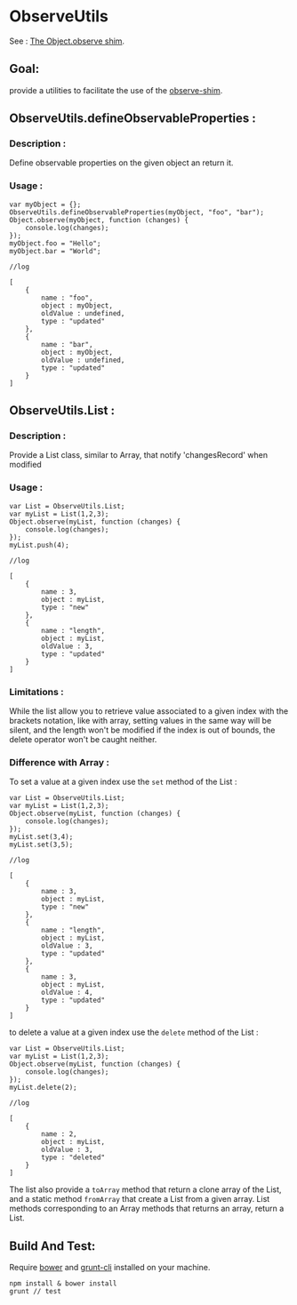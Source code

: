 ObserveUtils
============

See : [The Object.observe shim](https://github.com/KapIT/observe-shim).

Goal:
----
provide a utilities to facilitate the use of the [observe-shim](https://github.com/KapIT/observe-shim).


ObserveUtils.defineObservableProperties :
-----------------------------------------

### Description :
Define observable properties on the given object an return it.

### Usage : 

    var myObject = {};
    ObserveUtils.defineObservableProperties(myObject, "foo", "bar");
    Object.observe(myObject, function (changes) {
        console.log(changes);
    });
    myObject.foo = "Hello";
    myObject.bar = "World";

    //log

    [
        {
            name : "foo",
            object : myObject,
            oldValue : undefined,
            type : "updated"
        },
        {
            name : "bar",
            object : myObject,
            oldValue : undefined,
            type : "updated"
        }
    ]

ObserveUtils.List :
-------------------

### Description :
Provide a List class, similar to Array, that notify 'changesRecord' when modified

### Usage : 

    var List = ObserveUtils.List;
    var myList = List(1,2,3);
    Object.observe(myList, function (changes) {
        console.log(changes);
    });
    myList.push(4);

    //log

    [
        {
            name : 3,
            object : myList,
            type : "new"
        },
        {
            name : "length",
            object : myList,
            oldValue : 3,
            type : "updated"
        }
    ]

### Limitations :

While the list allow you to retrieve value associated to a given index with the brackets notation, like with array, setting values in the same way will be silent, and the length won't be modified if the index is out of bounds, the delete operator won't be caught neither.

### Difference with Array :

To set a value at a given index use the <code>set</code> method of the List :  

    var List = ObserveUtils.List;
    var myList = List(1,2,3);
    Object.observe(myList, function (changes) {
        console.log(changes);
    });
    myList.set(3,4);
    myList.set(3,5);
    
    //log

    [
        {
            name : 3,
            object : myList,
            type : "new"
        },
        {
            name : "length",
            object : myList,
            oldValue : 3,
            type : "updated"
        },
        {
            name : 3,
            object : myList,
            oldValue : 4,
            type : "updated"
        }
    ]

to delete a value at a given index use the <code>delete</code>  method of the List :

    var List = ObserveUtils.List;
    var myList = List(1,2,3);
    Object.observe(myList, function (changes) {
        console.log(changes);
    });
    myList.delete(2);

    //log
   
    [
        {
            name : 2,
            object : myList,
            oldValue : 3,
            type : "deleted"
        }
    ]
    
The list also provide a <code>toArray</code> method that return a clone array of the List, and a static method <code>fromArray</code> that create a List from a given array.
List methods corresponding to an Array methods that returns an array, return a List.

Build And Test:
---------------

Require [bower](https://github.com/twitter/bower) and [grunt-cli](https://github.com/gruntjs/grunt-cli) installed on your machine.

    npm install & bower install
    grunt // test 
